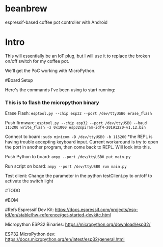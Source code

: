 # beanbrew
espressif-based coffee pot controller with Android

# Intro

This will essentially be an IoT plug, but I will use it to replace the broken on/off switch for my coffee pot. 

We'll get the PoC working with MicroPython.

#Board Setup

Here's the commands I've been using to start running:

### This is to flash the micropython binary

Erase Flash:
```esptool.py --chip esp32 --port /dev/ttyUSB0 erase_flash```

Push firmware:
```esptool.py --chip esp32 --port /dev/ttyUSB0 --baud 115200 write_flash -z 0x1000 esp32spiram-idf4-20191220-v1.12.bin```

Connect to board:
```sudo minicom -D /dev/ttyUSB0 -b 115200```
*the REPL is having trouble accepting keyboard input. Current workaround is try to open the port in another program, then come back to REPL. Will look into this. 

Push Python to board:
```ampy --port /dev/ttyUSB0 put main.py```

Run script on board:
```ampy --port /dev/ttyUSB0 run main.py```

Test client:
Change the parameter in the python testClient.py to on/off to activate the switch light


#TODO

#BOM

#Refs
Espressif Dev Kit: https://docs.espressif.com/projects/esp-idf/en/stable/hw-reference/get-started-devkitc.html

Micropython ESP32 Binaries: https://micropython.org/download/esp32/

ESP32 MicroPython dev: https://docs.micropython.org/en/latest/esp32/general.html

